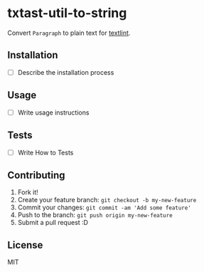 # txtast-util-to-string

Convert `Paragraph` to plain text for [textlint](https://github.com/azu/textlint "textlint").

## Installation

- [ ] Describe the installation process

## Usage

- [ ] Write usage instructions

## Tests

- [ ] Write How to Tests

## Contributing

1. Fork it!
2. Create your feature branch: `git checkout -b my-new-feature`
3. Commit your changes: `git commit -am 'Add some feature'`
4. Push to the branch: `git push origin my-new-feature`
5. Submit a pull request :D

## License

MIT